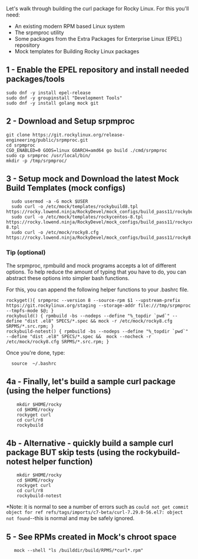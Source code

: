 Let's walk through building the curl package for Rocky Linux. For this you'll need:

* An existing modern RPM based Linux system
* The srpmproc utility
* Some packages from the Extra Packages for Enterprise Linux (EPEL) repository
* Mock templates for Building Rocky Linux packages


## 1 - Enable the EPEL repository and install needed packages/tools

```
sudo dnf -y install epel-release
sudo dnf -y groupinstall "Development Tools"
sudo dnf -y install golang mock git
```

## 2 - Download and Setup srpmproc
 
 ```
git clone https://git.rockylinux.org/release-engineering/public/srpmproc.git
cd srpmproc
CGO_ENABLED=0 GOOS=linux GOARCH=amd64 go build ./cmd/srpmproc
sudo cp srpmproc /usr/local/bin/
mkdir -p /tmp/srpmproc/
```
 
## 3 -  Setup mock and Download the latest Mock Build Templates (mock configs)

```
  sudo usermod -a -G mock $USER
  sudo curl -o /etc/mock/templates/rockybuild8.tpl https://rocky.lowend.ninja/RockyDevel/mock_configs/build_pass11/rockybuild8.tpl
  sudo curl -o /etc/mock/templates/rockycentos-8.tpl https://rocky.lowend.ninja/RockyDevel/mock_configs/build_pass11/rockycentos-8.tpl
  sudo curl -o /etc/mock/rocky8.cfg https://rocky.lowend.ninja/RockyDevel/mock_configs/build_pass11/rocky8.cfg
```


### Tip (optional)
The srpmproc, rpmbuild and mock programs accepts a lot of different options. To help reduce the amount of typing that you have to do, you can abstract these options into simpler bash functions.

For this, you can append the following helper functions to your .bashrc file.

```
rockyget(){ srpmproc --version 8 --source-rpm $1 --upstream-prefix https://git.rockylinux.org/staging --storage-addr file:///tmp/srpmproc --tmpfs-mode $@; }
rockybuild() { rpmbuild -bs --nodeps --define "%_topdir `pwd`" --define "dist .el8" SPECS/*.spec && mock -r /etc/mock/rocky8.cfg SRPMS/*.src.rpm; }
rockybuild-notest() { rpmbuild -bs --nodeps --define "%_topdir `pwd`" --define "dist .el8" SPECS/*.spec &&  mock --nocheck -r /etc/mock/rocky8.cfg SRPMS/*.src.rpm; }
 ```
 Once you're done, type:

```
  source  ~/.bashrc
```

## 4a - Finally, let's build a sample curl package  (using the helper functions)

```
    mkdir $HOME/rocky
    cd $HOME/rocky
    rockyget curl
    cd curl/r8
    rockybuild
```

## 4b - Alternative -  quickly build a sample curl package BUT skip tests  (using the rockybuild-notest helper function)

```
    mkdir $HOME/rocky
    cd $HOME/rocky
    rockyget curl
    cd curl/r8
    rockybuild-notest
```
*Note: it is normal to see a number of errors such as `could not get commit object for ref refs/tags/imports/c7-beta/curl-7.29.0-56.el7: object not found`--this is normal and may be safely ignored.


## 5 - See RPMs created in Mock's chroot space

```
   mock --shell "ls /builddir/build/RPMS/*curl*.rpm"
```


